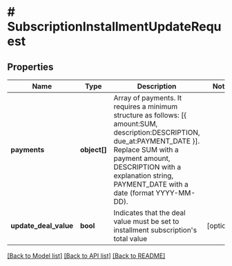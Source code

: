 # # SubscriptionInstallmentUpdateRequest

## Properties

Name | Type | Description | Notes
------------ | ------------- | ------------- | -------------
**payments** | **object[]** | Array of payments. It requires a minimum structure as follows: [{ amount:SUM, description:DESCRIPTION, due_at:PAYMENT_DATE }]. Replace SUM with a payment amount, DESCRIPTION with a explanation string, PAYMENT_DATE with a date (format YYYY-MM-DD). |
**update_deal_value** | **bool** | Indicates that the deal value must be set to installment subscription&#39;s total value | [optional]

[[Back to Model list]](../README.md#documentation-for-models) [[Back to API list]](../README.md#documentation-for-api-endpoints) [[Back to README]](../README.md)
